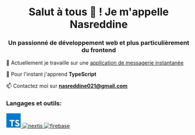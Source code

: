 <h1 align="center">Salut à tous 👋 ! Je m'appelle Nasreddine</h1>
<h3 align="center">Un passionné de développement web et plus particulièrement du frontend</h3>

🔭 Actuellement je travaille sur une [application de messagerie instantanée](https://github.com/xerox0213/Nassenger)

🌱 Pour l'instant j'apprend **TypeScript**

📫 Contactez moi sur **nasreddine021@gmail.com**


<h3 align="left">Langages et outils:</h3>
<p align="left"> <a href="https://www.typescriptlang.org/" target="_blank" rel="noreferrer"> <img src="https://raw.githubusercontent.com/devicons/devicon/master/icons/typescript/typescript-original.svg" alt="typescript" width="40" height="40"/> </a> <a href="https://nextjs.org/" target="_blank" rel="noreferrer"> <img src="https://cdn.worldvectorlogo.com/logos/nextjs-2.svg" alt="nextjs" width="40" height="40"/> </a> <a href="https://firebase.google.com/" target="_blank" rel="noreferrer"> <img src="https://www.vectorlogo.zone/logos/firebase/firebase-icon.svg" alt="firebase" width="40" height="40"/></p>
